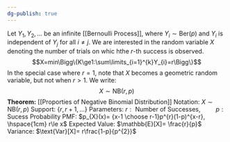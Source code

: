 ```yaml
---
dg-publish: true
---
```

Let $Y_{1}, Y_{2}, ...$ be an infinite [[Bernoulli Process]], where $Y_{i}\sim \text{Ber}(p)$ and $Y_i$ is independent of $Y_{j}$ for all $i\ne j$. We are interested in the random variable $X$ denoting the number of trials on whic hthe $r$-th success is observed.
$$X=min\Bigg\{K\ge1:\sum\limits_{i=1}^{k}Y_{i}=r\Bigg\}$$
In the special case where $r=1$, note that $X$ becomes a geometric random variable, but not when $r>1$. We write:
$$X\sim \text{NB}(r, p)$$
**Theorem:** [[Proporties of Negative Binomial Distribution]]
Notation:  $X\sim \text{NB}(r, p)$
Support:  $\{r,r+1,...\}$
Parameters:  $r:\text{ Number of Successes,}\hspace{1cm} p:\text{ Sucess Probability}$
PMF:  $p_{X}(x)= {x-1 \choose r-1}p^{r}(1-p)^{x-r}, \hspace{1cm} r\le x$
Expected Value: $\mathbb{E}[X]= \frac{r}{p}$
Variance: $\text{Var}[X]= r\frac{1-p}{p^{2}}$
